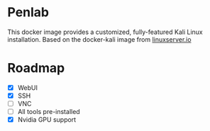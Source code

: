 # Penlab

This docker image provides a customized, fully-featured Kali Linux installation.
Based on the docker-kali image from [linuxserver.io](https://docs.linuxserver.io/images/docker-kali-linux/#strict-reverse-proxies)

# Roadmap
- [x] WebUI
- [x] SSH
- [ ] VNC
- [ ] All tools pre-installed
- [x] Nvidia GPU support
